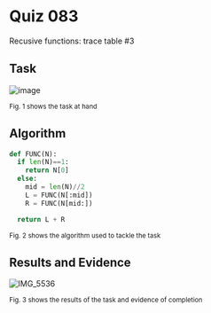 # Quiz 083
Recusive functions: trace table #3
## Task
![image](https://github.com/user-attachments/assets/296bd211-e047-428f-81c6-e8c157f78bcc)

<sub>Fig. 1 shows the task at hand</sub>

## Algorithm
```.py
def FUNC(N):
  if len(N)==1:
    return N[0]
  else:
    mid = len(N)//2
    L = FUNC(N[:mid])
    R = FUNC(N[mid:])

  return L + R
```
<sub>Fig. 2 shows the algorithm used to tackle the task</sub>

## Results and Evidence
![IMG_5536](https://github.com/user-attachments/assets/da7c0e90-2fbc-4982-b4e4-9639d22e92b1)

<sub>Fig. 3 shows the results of the task and evidence of completion</sub>
